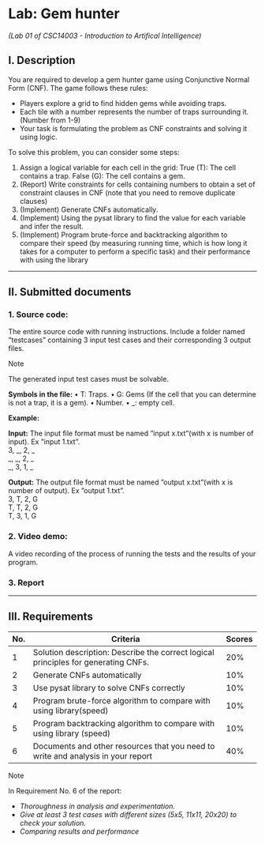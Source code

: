 # Lab: Gem hunter
_(Lab 01 of CSC14003 - Introduction to Artifical Intelligence)_

## I. Description

You are required to develop a gem hunter game using Conjunctive Normal Form (CNF). The game follows these rules:
  - Players explore a grid to find hidden gems while avoiding traps.
  - Each tile with a number represents the number of traps surrounding it. (Number from 1-9)
  - Your task is formulating the problem as CNF constraints and solving it using logic.

To solve this problem, you can consider some steps:
  1. Assign a logical variable for each cell in the grid: True (T): The cell contains a trap. False (G): The cell contains a gem.
  2. (Report) Write constraints for cells containing numbers to obtain a set of constraint clauses in CNF (note that you need to remove duplicate clauses)
  3. (Implement) Generate CNFs automatically.
  4. (Implement) Using the pysat library to find the value for each variable and infer the result.
  5. (Implement) Program brute-force and backtracking algorithm to compare their speed (by measuring running time, which is how long it takes for a computer to perform a specific task) and their performance with using the library

---

## II. Submitted documents

### 1. Source code:

The entire source code with running instructions. Include a folder named ”testcases” containing 3 input test cases and their corresponding 3 output files. 

> [!Note]
> The generated input test cases must be solvable.

**Symbols in the file:**
  • T: Traps.
  • G: Gems (If the cell that you can determine is not a trap, it is a gem).
  • Number.
  • _: empty cell.
  
**Example:**

**Input:** 
The input file format must be named ”input x.txt”(with x is number of input). Ex ”input 1.txt”. <br>
3, _, 2, _ <br>
_, _, 2, _ <br>
_, 3, 1, _ 

**Output:** 
The output file format must be named ”output x.txt”(with x is number of output). Ex ”output 1.txt”. <br>
3, T, 2, G <br>
T, T, 2, G <br>
T, 3, 1, G 

### 2. Video demo: 

A video recording of the process of running the tests and the results of your program.


### 3. Report

---

## III. Requirements

| No. | Criteria                                                                                           | Scores |
|-----|----------------------------------------------------------------------------------------------------|--------|
| 1   | Solution description: Describe the correct logical principles for generating CNFs.                 |  20%   |
| 2   | Generate CNFs automatically                                                                        |  10%   |
| 3   | Use pysat library to solve CNFs correctly                                                          |  10%   |
| 4   | Program brute-force algorithm to compare with using library(speed)                                 |  10%   |
| 5   | Program backtracking algorithm to compare with using library (speed)                               |  10%   |
| 6   | Documents and other resources that you need to write and analysis in your report                   |  40%   |

> [!Note]
> In Requirement No. 6 of the report:
> - _Thoroughness in analysis and experimentation._ <br>
> - _Give at least 3 test cases with different sizes (5x5, 11x11, 20x20) to check your solution._ <br>
> - _Comparing results and performance_
 